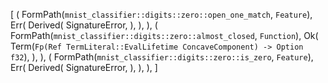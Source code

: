 [
    (
        FormPath(`mnist_classifier::digits::zero::open_one_match`, `Feature`),
        Err(
            Derived(
                SignatureError,
            ),
        ),
    ),
    (
        FormPath(`mnist_classifier::digits::zero::almost_closed`, `Function`),
        Ok(
            Term(`Fp(Ref TermLiteral::EvalLifetime ConcaveComponent) -> Option f32`),
        ),
    ),
    (
        FormPath(`mnist_classifier::digits::zero::is_zero`, `Feature`),
        Err(
            Derived(
                SignatureError,
            ),
        ),
    ),
]